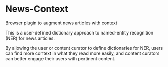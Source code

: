 News-Context
============

Browser plugin to augment news articles with context

This is a user-defined dictionary approach to named-entity recognition (NER) for news articles.

By allowing the user or content curator to define dictionaries for NER, users can find more context in what they read more easily, and content curators can better engage their users with pertinent content.
